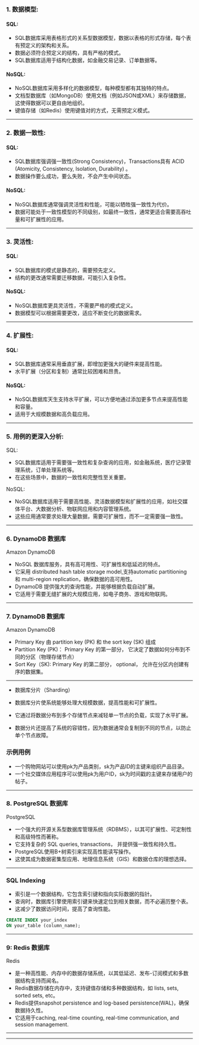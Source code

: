### 1. 数据模型:

#### SQL:
- SQL数据库采用表格形式的关系型数据模型，数据以表格的形式存储，每个表有预定义的架构和关系。
- 数据必须符合预定义的结构，具有严格的模式。
- SQL数据库适用于结构化数据，如金融交易记录、订单数据等。

#### NoSQL:
- NoSQL数据库采用多样化的数据模型，每种模型都有其独特的特点。
- 文档型数据库（如MongoDB）使用文档（例如JSON或XML）来存储数据，这使得数据可以更自由地组织。
- 键值存储（如Redis）使用键值对的方式，无需预定义模式。

---

### 2. 数据一致性:

#### SQL:
- SQL数据库强调强一致性(Strong Consistency)，Transactions具有 ACID (Atomicity, Consistency, Isolation, Durability) 。
- 数据操作要么成功，要么失败，不会产生中间状态。

#### NoSQL:
- NoSQL数据库通常强调灵活性和性能，可能以牺牲强一致性为代价。
- 数据可能处于一致性模型的不同级别，如最终一致性，通常更适合需要高吞吐量和可扩展性的应用。

---

### 3. 灵活性:

#### SQL:
- SQL数据库的模式是静态的，需要预先定义。
- 结构的更改通常需要迁移数据，可能引入复杂性。

#### NoSQL:
- NoSQL数据库更具灵活性，不需要严格的模式定义。
- 数据模型可以根据需要更改，适应不断变化的数据需求。

---

### 4. 扩展性:

#### SQL:
- SQL数据库通常采用垂直扩展，即增加更强大的硬件来提高性能。
- 水平扩展（分区和复制）通常比较困难和昂贵。

#### NoSQL:
- NoSQL数据库天生支持水平扩展，可以方便地通过添加更多节点来提高性能和容量。
- 适用于大规模数据和高负载应用。

---

### 5. 用例的更深入分析:

SQL:

- SQL数据库适用于需要强一致性和复杂查询的应用，如金融系统，医疗记录管理系统，订单处理系统等。
- 在这些场景中，数据的一致性和完整性至关重要。

NoSQL:

- NoSQL数据库适用于需要高性能、灵活数据模型和扩展性的应用，如社交媒体平台、大数据分析、物联网应用和内容管理系统。
- 这些应用通常要求处理大量数据，需要可扩展性，而不一定需要强一致性。


---

### 6. DynamoDB 数据库

Amazon DynamoDB

- NoSQL 数据库服务，具有高可用性、可扩展性和低延迟的特点。
- 它采用 distributed hash table storage model,支持automatic partitioning 和 multi-region replication，确保数据的高可用性。
- DynamoDB 提供强大的查询性能，并能够根据负载自动扩展。
- 它适用于需要无缝扩展的大规模应用，如电子商务、游戏和物联网。

---

### 7. DynamoDB 数据库

Amazon DynamoDB

- Primary Key 由 partition key (PK) 和 the sort key (SK) 组成
- Partition Key (PK)： Primary Key 的第一部分， 它决定了数据如何分布到不同的分区（物理存储节点）
- Sort Key（SK): Primary Key 的第二部分， optional， 允许在分区内创建有序的数据集。

---

- 数据库分片（Sharding）

- 数据库分片使系统能够处理大规模数据，提高性能和可扩展性。
- 它通过将数据分布到多个存储节点来减轻单一节点的负载，实现了水平扩展。
- 数据分片还提高了系统的容错性，因为数据通常会复制到不同的节点，以防止单个节点故障。


### 示例用例

- 一个购物网站可以使用pk为产品类别，sk为产品ID的主键来组织产品目录。
- 一个社交媒体应用程序可以使用pk为用户ID，sk为时间戳的主键来存储用户的帖子。

---

### 8. PostgreSQL 数据库

PostgreSQL 

- 一个强大的开源关系型数据库管理系统（RDBMS），以其可扩展性、可定制性和高级特性而著称。
- 它支持复杂的  SQL queries, transactions， 并提供强一致性和持久性。
- PostgreSQL使用B+树索引来实现高性能读写操作。
- 这使其成为数据密集型应用、地理信息系统（GIS）和数据仓库的理想选择。

---

### SQL Indexing

- 索引是一个数据结构，它包含索引键和指向实际数据的指针。
- 查询时，数据库引擎使用索引键来快速定位到相关数据，而不必遍历整个表。
- 这减少了数据访问时间，提高了查询性能。

```sql
CREATE INDEX your_index
ON your_table (column_name);
```

---

### 9: Redis 数据库

Redis

- 是一种高性能、内存中的数据存储系统，以其低延迟、发布-订阅模式和多数据结构支持而闻名。
- Redis数据存储在内存中，支持键值存储和多种数据结构，如 lists, sets, sorted sets, etc。
- Redis提供snapshot persistence and log-based persistence(WAL)，确保数据持久性。
- 它适用于caching, real-time counting, real-time communication, and session management.

---

---

